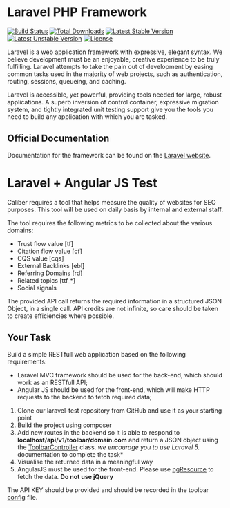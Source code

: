 # Laravel PHP Framework

[![Build Status](https://travis-ci.org/laravel/framework.svg)](https://travis-ci.org/laravel/framework)
[![Total Downloads](https://poser.pugx.org/laravel/framework/d/total.svg)](https://packagist.org/packages/laravel/framework)
[![Latest Stable Version](https://poser.pugx.org/laravel/framework/v/stable.svg)](https://packagist.org/packages/laravel/framework)
[![Latest Unstable Version](https://poser.pugx.org/laravel/framework/v/unstable.svg)](https://packagist.org/packages/laravel/framework)
[![License](https://poser.pugx.org/laravel/framework/license.svg)](https://packagist.org/packages/laravel/framework)

Laravel is a web application framework with expressive, elegant syntax. We believe development must be an enjoyable, creative experience to be truly fulfilling. Laravel attempts to take the pain out of development by easing common tasks used in the majority of web projects, such as authentication, routing, sessions, queueing, and caching.

Laravel is accessible, yet powerful, providing tools needed for large, robust applications. A superb inversion of control container, expressive migration system, and tightly integrated unit testing support give you the tools you need to build any application with which you are tasked.

## Official Documentation

Documentation for the framework can be found on the [Laravel website](http://laravel.com/docs).

# Laravel + Angular JS Test

Caliber requires a tool that helps measure the quality of websites for SEO purposes. This tool will be used on daily basis by internal and external staff.  

The tool requires the following metrics to be collected about the various domains:
* Trust flow value [tf]
* Citation flow value [cf]
* CQS value [cqs]
* External Backlinks [ebl]
* Referring Domains [rd]
* Related topics [ttf_*]
* Social signals

The provided API call returns the required information in a structured JSON Object, in a single call. API credits are not infinite, so care should be taken to create efficiencies where possible.

## Your Task
Build a simple RESTfull web application based on the following requirements:
* Laravel MVC framework should be used for the back-end, which should work as an RESTfull API;
* Angular JS should be used for the front-end, which will make HTTP requests to the backend to fetch required data;

1. Clone our laravel-test repository from GitHub and use it as your starting point
2. Build the project using composer
3. Add new routes in the backend so it is able to respond to **localhost/api/v1/toolbar/domain.com** and return a JSON object using the [ToolbarController](https://github.com/caliberi/laravel-test/tree/master/app/Http/Controllers/ToolbarController.php) class. *we encourage you to use Laravel 5.* documentation to complete the task*
4. Visualise the returned data in a meaningful way
5. AngularJS must be used for the front-end. Please use [ngResource](https://docs.angularjs.org/api/ngResource/service/$resource) to fetch the data. **Do not use jQuery**

The API KEY should be provided and should be recorded in the toolbar [config](https://github.com/caliberi/laravel-test/tree/master/config/toolbar.php) file.

